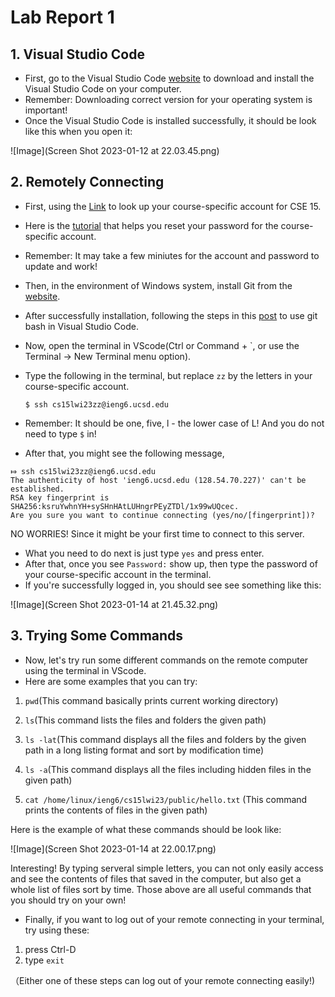 # Lab Report 1

## 1. Visual Studio Code

- First, go to the Visual Studio Code [website](https://code.visualstudio.com/) to download and install the Visual Studio Code on your computer. 
- Remember: Downloading correct version for your operating system is important!
- Once the Visual Studio Code is installed successfully, it should be look like this when you open it:

![Image](Screen Shot 2023-01-12 at 22.03.45.png)


## 2. Remotely Connecting

- First, using the [Link](https://sdacs.ucsd.edu/~icc/index.php) to look up your course-specific account for CSE 15.
- Here is the [tutorial](https://docs.google.com/document/d/1hs7CyQeh-MdUfM9uv99i8tqfneos6Y8bDU0uhn1wqho/edit) that helps you reset your password for the course-specific account.
- Remember: It may take a few miniutes for the account and password to update and work!
- Then, in the environment of Windows system, install Git from the [website](https://gitforwindows.org/).
- After successfully installation, following the steps in this [post](https://gitforwindows.org/) to use git bash in Visual Studio Code.
- Now, open the terminal in VScode(Ctrl or Command + `, or use the Terminal → New Terminal menu option). 
- Type the following in the terminal, but replace ```zz``` by the letters in your course-specific account.
 
  ```$ ssh cs15lwi23zz@ieng6.ucsd.edu``` 
  
- Remember: It should be one, five, l - the lower case of L! And you do not need to type ```$``` in!
- After that, you might see the following message, 

```
⤇ ssh cs15lwi23zz@ieng6.ucsd.edu 
The authenticity of host 'ieng6.ucsd.edu (128.54.70.227)' can't be established.
RSA key fingerprint is SHA256:ksruYwhnYH+sySHnHAtLUHngrPEyZTDl/1x99wUQcec.
Are you sure you want to continue connecting (yes/no/[fingerprint])?
```
NO WORRIES! Since it might be your first time to connect to this server. 
- What you need to do next is just type ```yes``` and press enter.
- After that, once you see ```Password:``` show up, then type the password of your course-specific account in the terminal. 
- If you're successfully logged in, you should see see something like this: 

![Image](Screen Shot 2023-01-14 at 21.45.32.png)

## 3. Trying Some Commands

- Now, let's try run some different commands on the remote computer using the terminal in VScode.
- Here are some examples that you can try: 

1. ```pwd```(This command basically prints current working directory)

2. ```ls```(This command lists the files and folders the given path)

3. ```ls -lat```(This command displays all the files and folders by the given path in a long listing format and sort by modification time)

4. ```ls -a```(This command displays all the files including hidden files in the given path)

5. ```cat /home/linux/ieng6/cs15lwi23/public/hello.txt``` (This command prints the contents of files in the given path)

Here is the example of what these commands should be look like:

![Image](Screen Shot 2023-01-14 at 22.00.17.png)

Interesting! By typing serveral simple letters, you can not only easily access and see the contents of files that saved in the computer, but also get a whole list of files sort by time. Those above are all useful commands that you should try on your own! 

- Finally, if you want to log out of your remote connecting in your terminal, try using these:
1. press Ctrl-D
2. type ```exit```

（Either one of these steps can log out of your remote connecting easily!)
